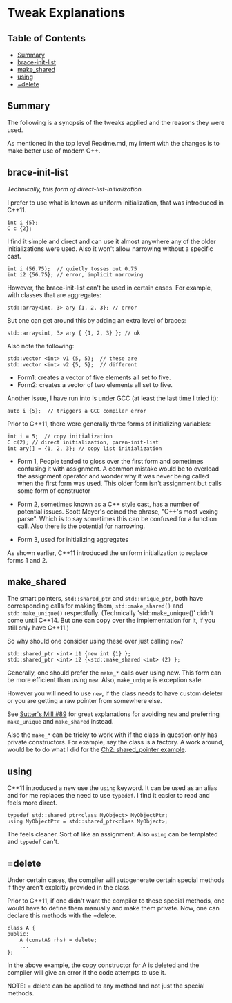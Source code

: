 # Tweak Explanations
## Table of Contents
* [Summary](#summary)
* [brace-init-list](#braceinitlist)
* [make_shared](#makeshared)
* [using](#using)
* [=delete](#equalsdelete)


## Summary
The following is a synopsis of the tweaks applied and the reasons they were used.

As mentioned in the top level Readme.md, my intent with the changes is to make better use of modern C++.

## brace-init-list <a name="braceinitlist" />
*Technically, this form of direct-list-initialization.*

I prefer to use what is known as uniform initialization, that was introduced in C++11.

```
int i {5};
C c {2};
```

I find it simple and direct and can use it almost anywhere any of the older initializations were used.  Also it won't allow narrowing without a specific cast.  

```
int i (56.75);  // quietly tosses out 0.75
int i2 {56.75}; // error, implicit narrowing
```

However, the brace-init-list can't be used in certain cases.  For example, with classes that are aggregates:

```
std::array<int, 3> ary {1, 2, 3}; // error
```

But one can get around this by adding an extra level of braces:

```
std::array<int, 3> ary { {1, 2, 3} }; // ok
```

Also note the following:

```
std::vector <int> v1 (5, 5);  // these are
std::vector <int> v2 {5, 5};  // different
```

* Form1: creates a vector of five elements all set to five.
* Form2: creates a vector of two elements all set to five.

Another issue, I have run into is under GCC (at least the last time I tried it):

```
auto i {5};  // triggers a GCC compiler error
```

Prior to C++11, there were generally three forms of initializing variables:

```
int i = 5;  // copy initialization
C c(2); // direct initialization, paren-init-list
int ary[] = {1, 2, 3}; // copy list initialization
```

* Form 1, People tended to gloss over the first form and sometimes confusing it with assignment.  A common mistake would be to overload the assignment operator and wonder why it was never being called when the first form was used.  This older form isn't assignment but calls some form of constructor

* Form 2, sometimes known as a C++ style cast, has a number of potential issues.  Scott Meyer's coined the phrase, "C++'s most vexing parse".  Which is to say sometimes this can be confused for a function call.  Also there is the potential for narrowing.

* Form 3, used for initializing aggregates

As shown earlier, C++11 introduced the uniform initialization to replace forms 1 and 2.

## make_shared <a name="makeshared" />
The smart pointers, `std::shared_ptr` and `std::unique_ptr`, both have corresponding calls for making them, `std::make_shared()` and `std::make_unique()` respectfully. (Technically 'std::make_unique()' didn't come until C++14.  But one can copy over the implementation for it, if you still only have C++11.)

So why should one consider using these over just calling `new`?

```
std::shared_ptr <int> i1 {new int {1} };
std::shared_ptr <int> i2 {<std::make_shared <int> (2) };
```

Generally, one should prefer the `make_*` calls over using new.  This form can be more efficient than using `new`. Also, `make_unique` is exception safe.

However you will need to use `new`, if the class needs to have custom deleter or you are getting a raw pointer from somewhere else.

See [Sutter's Mill #89](https://herbsutter.com/2013/05/29/gotw-89-solution-smart-pointers/) for great explanations for avoiding `new` and preferring `make_unique` and `make_shared` instead.

Also the `make_*` can be tricky to work with if the class in question only has private constructors. For example, say the class is a factory.  A work around, would be to do what I did for the [Ch2: shared_pointer example](https://github.com/tlanc007/APIBookTweaks/tree/master/02_Qualities/shared_pointer).

## using
C++11 introduced a new use the `using` keyword.  It can be used as an alias and for me replaces the need to use `typedef`.  I find it easier to read and feels more direct.

```
typedef std::shared_ptr<class MyObject> MyObjectPtr;
using MyObjectPtr = std::shared_ptr<class MyObject>;
```  

The feels cleaner.  Sort of like an assignment.  Also `using` can be templated and `typedef` can't.

## =delete <a name="equalsdelete" />
Under certain cases, the compiler will autogenerate certain special methods if they aren't explcitly provided in the class.

Prior to C++11, if one didn't want the compiler to these special methods, one would have to define them manually and make them private.   Now, one can declare this methods with the =delete.

```
class A {
public:
    A (constA& rhs) = delete;
    ...
};
```
In the above example, the copy constructor for A is deleted and the compiler will give an error if the code attempts to use it.

NOTE:  = delete can be applied to any method and not just the special methods.
